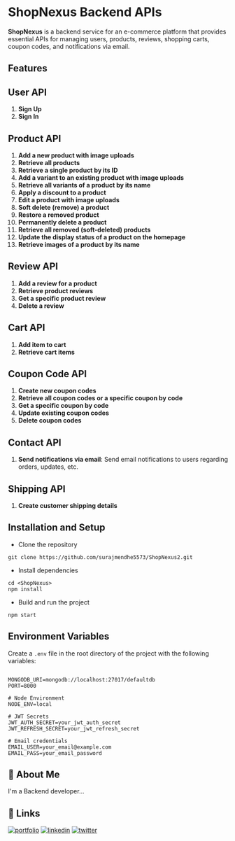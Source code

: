# ShopNexus Backend APIs

**ShopNexus** is a backend service for an e-commerce platform that provides essential APIs for managing users, products, reviews, shopping carts, coupon codes, and notifications via email.

## Features

## User API

1. **Sign Up**
2. **Sign In**

## Product API

1. **Add a new product with image uploads**
2. **Retrieve all products**
3. **Retrieve a single product by its ID**
4. **Add a variant to an existing product with image uploads**
5. **Retrieve all variants of a product by its name**
6. **Apply a discount to a product**
7. **Edit a product with image uploads**
8. **Soft delete (remove) a product**
9. **Restore a removed product**
10. **Permanently delete a product**
11. **Retrieve all removed (soft-deleted) products**
12. **Update the display status of a product on the homepage**
13. **Retrieve images of a product by its name**

## Review API

1. **Add a review for a product**
2. **Retrieve product reviews**
3. **Get a specific product review**
4. **Delete a review**

## Cart API

1. **Add item to cart**
2. **Retrieve cart items**

## Coupon Code API

1. **Create new coupon codes**
2. **Retrieve all coupon codes or a specific coupon by code**
3. **Get a specific coupon by code**
4. **Update existing coupon codes**
5. **Delete coupon codes**

## Contact API

1. **Send notifications via email**: Send email notifications to users regarding orders, updates, etc.

## Shipping API

1. **Create customer shipping details**

## Installation and Setup
- Clone the repository
```
git clone https://github.com/surajmendhe5573/ShopNexus2.git
```
- Install dependencies
```
cd <ShopNexus>
npm install
```
- Build and run the project
```
npm start
```

## Environment Variables

Create a `.env` file in the root directory of the project with the following variables:

```

MONGODB_URI=mongodb://localhost:27017/defaultdb
PORT=8000

# Node Environment
NODE_ENV=local

# JWT Secrets
JWT_AUTH_SECRET=your_jwt_auth_secret
JWT_REFRESH_SECRET=your_jwt_refresh_secret

# Email credentials
EMAIL_USER=your_email@example.com
EMAIL_PASS=your_email_password

```

## 🚀 About Me
I'm a Backend developer...


## 🔗 Links
[![portfolio](https://img.shields.io/badge/my_portfolio-000?style=for-the-badge&logo=ko-fi&logoColor=white)](https://github.com/surajmendhe5573)
[![linkedin](https://img.shields.io/badge/linkedin-0A66C2?style=for-the-badge&logo=linkedin&logoColor=white)](https://www.linkedin.com/in/suraj-mendhe-569879233/?original_referer=https%3A%2F%2Fsearch%2Eyahoo%2Ecom%2F&originalSubdomain=in)
[![twitter](https://img.shields.io/badge/twitter-1DA1F2?style=for-the-badge&logo=twitter&logoColor=white)](https://twitter.com/)
